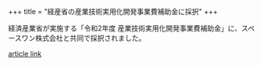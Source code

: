 +++
title = "経産省の産業技術実用化開発事業費補助金に採択"
+++

経済産業省が実施する「令和2年度 産業技術実用化開発事業費補助金」に、スペースワン株式会社と共同で採択されました。

[article link](https://sii.or.jp/space02/decision.html)

